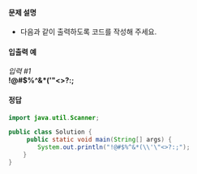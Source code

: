 #### 문제 설명
- 다음과 같이 출력하도록 코드를 작성해 주세요.

#### 입출력 예<br>
*입력 #1*<br>
**!@#$%^&*(\'"<>?:;**<br>

#### 정답
```java
import java.util.Scanner;

public class Solution {
     public static void main(String[] args) {
        System.out.println("!@#$%^&*(\\'\"<>?:;");
    }
}
```
